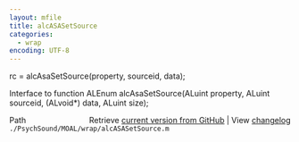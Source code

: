 ```yaml
---
layout: mfile
title: alcASASetSource
categories:
  - wrap
encoding: UTF-8
---
```


rc = alcAsaSetSource(property, sourceid, data);  

Interface to function ALEnum alcAsaSetSource(ALuint property, ALuint sourceid, (ALvoid\*) data, ALuint size);  


<div class="code_header" style="text-align:right;">
  <span style="float:left;">Path&nbsp;&nbsp;</span> <span class="counter">Retrieve <a href=
  "https://raw.github.com/Psychtoolbox-3/Psychtoolbox-3/beta/./PsychSound/MOAL/wrap/alcASASetSource.m">current version from GitHub</a> | View <a href=
  "https://github.com/Psychtoolbox-3/Psychtoolbox-3/commits/beta/./PsychSound/MOAL/wrap/alcASASetSource.m">changelog</a></span>
</div>
<div class="code">
  <code>./PsychSound/MOAL/wrap/alcASASetSource.m</code>
</div>
